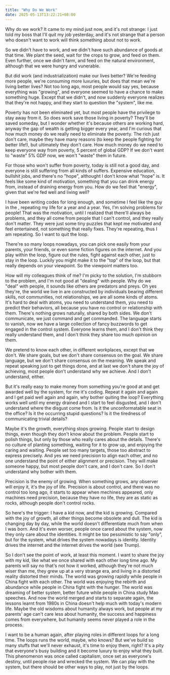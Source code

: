 ```yaml
---
title: "Why Do We Work"
date: 2025-05-13T13:22:21+08:00
---
```


Why do we work? It came to my mind just now, and it's not strange: I just told my boss
that I'll quit my job yesterday, and it's not strange that a person who doesn't want to
work will think something about not to work.

So we didn't have to work, and we didn't have such abundance of goods at that time. We
plant the seed, wait for the crops to grow, and feed on them. Even further, once we didn't
farm, and feed on the natural environment, although that we were hungry and vunerable.

But did work (and industrialization) make our lives better? We're feeding more people, we're
consuming more luxuries, but does that mean we're living better lives? Not too long ago, most
people would say yes, because everything was "growing", and everyone seemed to have a chance
to make something huge. Except that we didn't, and now suddenly everyone realizes that they're
not happy, and they start to question the "system", like me.

Poverty has not been eliminated yet, but most people have the privilege to stay away from it.
So does work save those living in poverty? They'll be saved someday, but I wonder whether it's
because others are working hard, anyway the gap of wealth is getting bigger every year, and I'm
curious that how much money do we really need to eliminate the poverty. The rich just don't care,
maybe they have many reasons (to keep the people fighting for better life!), but ultimately they
don't care. How much money do we need to keep everyone way from poverty, 5 percent of global GDP?
If we don't want to "waste" 5% GDP now, we won't "waste" them in future.

For those who won't suffer from poverty, today is still not a good day, and everyone is still suffering
from all kinds of suffers. Expensive education, bullshit jobs, and there's no "hope", althought I
don't know what "hope" is. It feels like some kind of motivation, something that you can drink energy
from, instead of draining energy from you. How do we feel that "energy", given that we're fed well and living well?

I have been writing codes for long enough, and sometime I feel like the guy in the <Groundhog Day>,
repeating my life for a year and a year. Yes, I'm solving problems for people! That was the motivation,
until I realized that there'll always be problems, and they all come from people that I can't control,
and they really don't matter. They were just some tiny puzzles that kept me motivated and feel entertained,
not something that really fixes. They're repeating, thus I am repeating. So I want to quit the loop.

There're so many loops nowadays, you can pick one easily from your parents, your friends, or even
some fiction figures on the internet. And you play within the loop, figure out the rules, fight
against each other, just to stay in the loop. Luckily you might make it to the "top" of the loop,
but that really depends on your viewpoint. So the viewpoint matters too.

How will my colleagues think of me? I'm picky to the solution, I'm stubborn to the problem, and
I'm not good at "dealing" with people. Why do we "deal" with people, it sounds like others are
predators and preys. Oh yes they're, the world we live in are constructed by individuals bearing
different skills, not communities, not relationships, we are all some kinds of atoms. It's hard
to deal with atoms, you need to understand them, you need to predict their behaviors, all because
you have no control or relationship with them. There's nothing grows naturally, shared by both sides.
We don't communicate, we just command and get commanded. The language starts to vanish, now we have
a large collection of fancy buzzwords to get engaged in the control system. Everyone learns them,
and I don't think they really understand them, and I don't think they share too much opinion on them.

We pretend to know each other, in different workplaces, except that we don't. We share goals, but we
don't share consensus on the goal. We share language, but we don't share consensus on the meaning.
We speak and repeat speaking just to get things done, and at last we don't share the joy of achieving,
most people don't understand why we achieve. And I don't understand, either.

But it's really easy to make money from something you're good at and get awarded well by the system,
for me it's coding. Repeat it again and again and I get paid well again and again, why bother quiting
the loop? Everything works well until my energy drained and I start to feel disgusted, and I don't understand
where the disgust come from. Is it the unconformatable seat in the office? Is it the occurring stupid questions?
Is it the tiredness of communicating trivial details?

Maybe it's the growth, everything stops growing. People start to design things, even though they don't
know about the problem. People start to polish things, but only by those who really cares about the details.
There's no culture of planting something, waiting for it to grow up, and enjoying the caring and waiting. People
set too many targets, those too abstract to express precisely. And yes we need precision to align
each other, and no one understand the point of either alignment or precision. They will make someone happy,
but most people don't care, and I don't care. So I don't understand why bother with them.

Precision is the enemy of growing. When something grows, any observer will enjoy it, it's the joy of life.
Precision is about control, and there was no control too long ago, it starts to appear when mechines appeared,
only machines need precision, because they have no life, they are as static as rocks, although people
don't control rocks.

So here's the trigger: I have a kid now, and the kid is growing. Compared with the joy of growth, all other things
become obsolete and dull. The kid is changing day by day, while the world doesn't differentiate much from
when I was born. And it's even worser, people once cared about the system, now they only care about the identities.
It might be too pessimistic to say "only", but for the system, what drives the system nowadays is identity.
Identity drives the internet and the internet drives the world (see Trump).

So I don't see the point of work, at least this moment. I want to share the joy with my kid, like what we once
shared with each other long time ago. My parents will say no that's not how it worked, although they're not much wiser than me, they grew
up at a very strange era, and living in a distorted reality distorted their minds. The world was growing rapidly
while people in China fight with each other. The world was enjoying the rebirth and abundance while people in
China fight with the hunger. The world was dreaming of better system, better future while people in China
study Mao speeches. And now the world merged and starts to separate again, the lessons learnt from 1980s in China
doesn't help much with today's modern life. Maybe the old wisdoms about humanity always work, but people at my
parents' age can't care less about humanity, the success and happiness comes from everywhere, but
humanity seems never played a role in the process.

I want to be a human again, after playing roles in different loops for a long time. The loops runs the world, maybe,
who knows? But we've build so many stuffs that we'll never exhaust, it's time to enjoy them, right? It's a pity
that everyone's busy building and it become luxury to enjoy what they built. This phenomenon was once
called capitalism, once set as everyone's destiny, until people rise and wrecked the system. We can play with
the system, but there should be other ways to play, not just by the loops.
